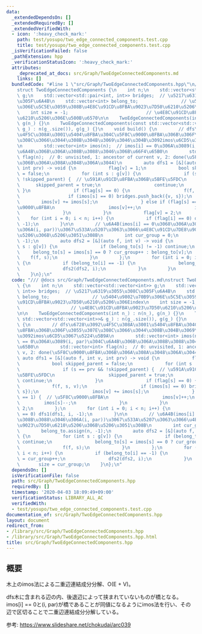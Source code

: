```yaml
---
data:
  _extendedDependsOn: []
  _extendedRequiredBy: []
  _extendedVerifiedWith:
  - icon: ':heavy_check_mark:'
    path: test/yosupo/two_edge_connected_components.test.cpp
    title: test/yosupo/two_edge_connected_components.test.cpp
  _isVerificationFailed: false
  _pathExtension: hpp
  _verificationStatusIcon: ':heavy_check_mark:'
  attributes:
    _deprecated_at_docs: src/Graph/TwoEdgeConnectedComponents.md
    links: []
  bundledCode: "#line 1 \"src/Graph/TwoEdgeConnectedComponents.hpp\"\n/// @docs src/Graph/TwoEdgeConnectedComponents.md\n\
    struct TwoEdgeConnectedComponents {\n    int n;\n    std::vector<std::vector<int>>\
    \ g;\n    std::vector<std::pair<int, int>> bridges;  // \u5217\u6319\u3055\u308C\
    \u305F\u6A4B\n    std::vector<int> belong_to;                // \u5404\u9802\u70B9\
    \u306E\u5C5E\u3059\u308B\u4E8C\u91CD\u8FBA\u9023\u7D50\u6210\u5206\u306Eindex\n\
    \    int size = -1;                             // \u4E8C\u91CD\u8FBA\u9023\u7D50\
    \u6210\u5206\u306E\u500B\u6570\n\n    TwoEdgeConnectedComponents(int n_) : n(n_),\
    \ g(n_) {}\n    TwoEdgeConnectedComponents(const std::vector<std::vector<int>>&\
    \ g_) : n(g_.size()), g(g_) {}\n    void build() {\n        // dfs\u6728\u3092\
    \u4F5C\u308A\u3001\u5404\u8FBA\u304C\u5F8C\u9000\u8FBA\u306B\u306F\u3055\u307E\
    \u308C\u3066\u3044\u308B\u304B\u3069\u3046\u304B\u3092imos\u6CD5\u3067\u5224\u5B9A\
    \n        std::vector<int> imos(n);  // imos[i] == 0\u306A\u3089(i, par)\u304C\
    \u6A4B\u306B\u306A\u308B\u3088\u3046\u306B\u66F4\u65B0\n        std::vector<int>\
    \ flag(n);  // 0: unvisited, 1: ancestor of current v, 2: done(\u5F8C\u9000\u8FBA\
    \u306B\u306A\u308A\u3048\u306A\u3044)\n        auto dfs1 = [&](auto f, int v,\
    \ int prv) -> void {\n            flag[v] = 1;\n            bool skipped_parent\
    \ = false;\n            for (int s : g[v]) {\n                if (s == prv &&\
    \ !skipped_parent) {  // \u591A\u91CD\u8FBA\u306B\u5BFE\u5FDC\n              \
    \      skipped_parent = true;\n                    continue;\n               \
    \ }\n                if (flag[s] == 0) {\n                    f(f, s, v);\n  \
    \                  if (imos[s] == 0) bridges.push_back({v, s});\n            \
    \        imos[v] += imos[s];\n                } else if (flag[s] == 1) {  // \u5F8C\
    \u9000\u8FBA\n                    imos[v]++;\n                    imos[s]--;\n\
    \                }\n            }\n            flag[v] = 2;\n        };\n    \
    \    for (int i = 0; i < n; i++) {\n            if (flag[i] == 0) dfs1(dfs1, i,\
    \ -1);\n        }\n\n        // \u6A4B(imos[i] == 0\u3068\u306A\u308B\u3088\u3046\
    \u306A(i, par))\u3067\u533A\u5207\u3063\u3066\u4E8C\u91CD\u7DE8\u9023\u7D50\u6210\
    \u5206\u306B\u5206\u3051\u308B\n        int cur_group = 0;\n        belong_to.assign(n,\
    \ -1);\n        auto dfs2 = [&](auto f, int v) -> void {\n            for (int\
    \ s : g[v]) {\n                if (belong_to[s] != -1) continue;\n           \
    \     belong_to[s] = imos[s] == 0 ? cur_group++ : belong_to[v];\n            \
    \    f(f, s);\n            }\n        };\n        for (int i = 0; i < n; i++)\
    \ {\n            if (belong_to[i] == -1) {\n                belong_to[i] = cur_group++;\n\
    \                dfs2(dfs2, i);\n            }\n        }\n        size = cur_group;\n\
    \    }\n};\n"
  code: "/// @docs src/Graph/TwoEdgeConnectedComponents.md\nstruct TwoEdgeConnectedComponents\
    \ {\n    int n;\n    std::vector<std::vector<int>> g;\n    std::vector<std::pair<int,\
    \ int>> bridges;  // \u5217\u6319\u3055\u308C\u305F\u6A4B\n    std::vector<int>\
    \ belong_to;                // \u5404\u9802\u70B9\u306E\u5C5E\u3059\u308B\u4E8C\
    \u91CD\u8FBA\u9023\u7D50\u6210\u5206\u306Eindex\n    int size = -1;          \
    \                   // \u4E8C\u91CD\u8FBA\u9023\u7D50\u6210\u5206\u306E\u500B\u6570\
    \n\n    TwoEdgeConnectedComponents(int n_) : n(n_), g(n_) {}\n    TwoEdgeConnectedComponents(const\
    \ std::vector<std::vector<int>>& g_) : n(g_.size()), g(g_) {}\n    void build()\
    \ {\n        // dfs\u6728\u3092\u4F5C\u308A\u3001\u5404\u8FBA\u304C\u5F8C\u9000\
    \u8FBA\u306B\u306F\u3055\u307E\u308C\u3066\u3044\u308B\u304B\u3069\u3046\u304B\
    \u3092imos\u6CD5\u3067\u5224\u5B9A\n        std::vector<int> imos(n);  // imos[i]\
    \ == 0\u306A\u3089(i, par)\u304C\u6A4B\u306B\u306A\u308B\u3088\u3046\u306B\u66F4\
    \u65B0\n        std::vector<int> flag(n);  // 0: unvisited, 1: ancestor of current\
    \ v, 2: done(\u5F8C\u9000\u8FBA\u306B\u306A\u308A\u3048\u306A\u3044)\n       \
    \ auto dfs1 = [&](auto f, int v, int prv) -> void {\n            flag[v] = 1;\n\
    \            bool skipped_parent = false;\n            for (int s : g[v]) {\n\
    \                if (s == prv && !skipped_parent) {  // \u591A\u91CD\u8FBA\u306B\
    \u5BFE\u5FDC\n                    skipped_parent = true;\n                   \
    \ continue;\n                }\n                if (flag[s] == 0) {\n        \
    \            f(f, s, v);\n                    if (imos[s] == 0) bridges.push_back({v,\
    \ s});\n                    imos[v] += imos[s];\n                } else if (flag[s]\
    \ == 1) {  // \u5F8C\u9000\u8FBA\n                    imos[v]++;\n           \
    \         imos[s]--;\n                }\n            }\n            flag[v] =\
    \ 2;\n        };\n        for (int i = 0; i < n; i++) {\n            if (flag[i]\
    \ == 0) dfs1(dfs1, i, -1);\n        }\n\n        // \u6A4B(imos[i] == 0\u3068\u306A\
    \u308B\u3088\u3046\u306A(i, par))\u3067\u533A\u5207\u3063\u3066\u4E8C\u91CD\u7DE8\
    \u9023\u7D50\u6210\u5206\u306B\u5206\u3051\u308B\n        int cur_group = 0;\n\
    \        belong_to.assign(n, -1);\n        auto dfs2 = [&](auto f, int v) -> void\
    \ {\n            for (int s : g[v]) {\n                if (belong_to[s] != -1)\
    \ continue;\n                belong_to[s] = imos[s] == 0 ? cur_group++ : belong_to[v];\n\
    \                f(f, s);\n            }\n        };\n        for (int i = 0;\
    \ i < n; i++) {\n            if (belong_to[i] == -1) {\n                belong_to[i]\
    \ = cur_group++;\n                dfs2(dfs2, i);\n            }\n        }\n \
    \       size = cur_group;\n    }\n};\n"
  dependsOn: []
  isVerificationFile: false
  path: src/Graph/TwoEdgeConnectedComponents.hpp
  requiredBy: []
  timestamp: '2020-04-03 18:09:49+09:00'
  verificationStatus: LIBRARY_ALL_AC
  verifiedWith:
  - test/yosupo/two_edge_connected_components.test.cpp
documentation_of: src/Graph/TwoEdgeConnectedComponents.hpp
layout: document
redirect_from:
- /library/src/Graph/TwoEdgeConnectedComponents.hpp
- /library/src/Graph/TwoEdgeConnectedComponents.hpp.html
title: src/Graph/TwoEdgeConnectedComponents.hpp
---
```

## 概要
木上のimos法による二重辺連結成分分解、O(E + V)。

dfs木に含まれる辺の内、後退辺によって挟まれていないものが橋となる。
imos[i] == 0と(i, par)が橋であることが同値になるようにimos法を行い、その辺で区切ることで二重辺連結成分分解している。

参考: https://www.slideshare.net/chokudai/arc039
